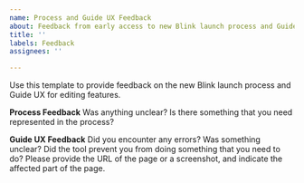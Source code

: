 ```yaml
---
name: Process and Guide UX Feedback
about: Feedback from early access to new Blink launch process and Guide UX
title: ''
labels: Feedback
assignees: ''

---
```


Use this template to provide feedback on the new Blink launch process and Guide UX for editing features.

**Process Feedback**
Was anything unclear?  Is there something that you need represented in the process?

**Guide UX Feedback**
Did you encounter any errors?  Was something unclear?  Did the tool prevent you from doing something that you need to do?  Please provide the URL of the page or a screenshot, and indicate the affected part of the page.
